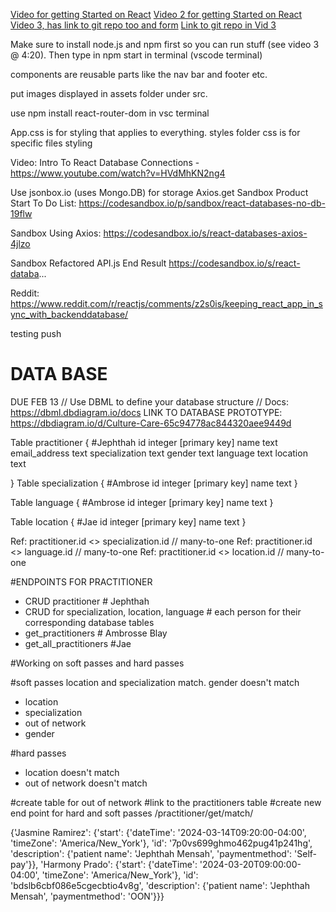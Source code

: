 [Video for getting Started on React](https://youtu.be/nTeuhbP7wdE)
[Video 2 for getting Started on React](https://www.youtube.com/watch?v=1_Cu-yMQru8)
[Video 3, has link to git repo too and form](https://www.youtube.com/watch?v=QwarZBtFoFA)
[Link to git repo in Vid 3](https://github.com/machadop1407/react-website-tutorial/tree/main)

Make sure to install node.js and npm first so you can run stuff (see video 3 @ 4:20). Then type in npm start in terminal (vscode terminal)

components are reusable parts like the nav bar and footer etc.

put images displayed in assets folder under src.

use npm install react-router-dom in vsc terminal

App.css is for styling that applies to everything. styles folder css is for specific files styling

Video: Intro To React Database Connections - https://www.youtube.com/watch?v=HVdMhKN2ng4

Use jsonbox.io (uses Mongo.DB) for storage
Axios.get
Sandbox Product Start To Do List: https://codesandbox.io/p/sandbox/react-databases-no-db-19flw

Sandbox Using Axios: https://codesandbox.io/s/react-databases-axios-4jlzo

Sandbox Refactored API.js End Result https://codesandbox.io/s/react-databa...

Reddit: https://www.reddit.com/r/reactjs/comments/z2s0is/keeping_react_app_in_sync_with_backenddatabase/

testing push

# DATA BASE
DUE FEB 13
// Use DBML to define your database structure
// Docs: https://dbml.dbdiagram.io/docs
LINK TO DATABASE PROTOTYPE: https://dbdiagram.io/d/Culture-Care-65c94778ac844320aee9449d

Table practitioner {  #Jephthah
  id integer [primary key]
  name text
  email_address text
  specialization text
  gender text
  language text
  location text

}
Table specialization { #Ambrose
  id integer [primary key]
  name text 
}


Table language { #Ambrose
  id integer [primary key]
  name text
}

Table location { #Jae
  id integer [primary key]
  name text
}


Ref: practitioner.id <> specialization.id // many-to-one
Ref: practitioner.id <> language.id // many-to-one
Ref: practitioner.id <> location.id // many-to-one



#ENDPOINTS FOR PRACTITIONER

- CRUD practitioner # Jephthah
- CRUD for specialization, location, language # each person for their corresponding database tables
- get_practitioners # Ambrosse Blay
- get_all_practitioners #Jae


#Working on soft passes and hard passes

#soft passes location and specialization match. gender doesn't match
- location
- specialization
- out of network
- gender

#hard passes
- location doesn't match 
- out of network doesn't match

#create table for out of network
#link to the practitioners table
#create new end point for hard and soft passes /practitioner/get/match/





{'Jasmine Ramirez': {'start': {'dateTime': '2024-03-14T09:20:00-04:00', 'timeZone': 'America/New_York'}, 'id': '7p0vs699ghmo462pug41p241hg', 'description': {'patient name': 'Jephthah Mensah', 'paymentmethod': 'Self-pay'}}, 'Harmony Prado': {'start': {'dateTime': '2024-03-20T09:00:00-04:00', 'timeZone': 'America/New_York'}, 'id': 'bdslb6cbf086e5cgecbtio4v8g', 'description': {'patient name': 'Jephthah Mensah', 'paymentmethod': 'OON'}}}